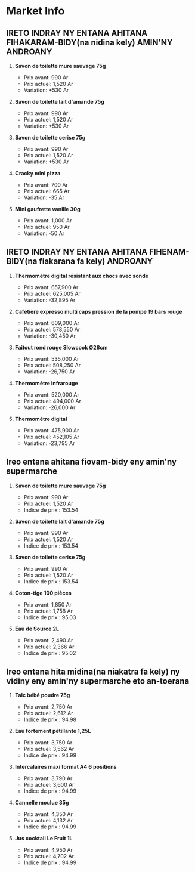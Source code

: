 # Market Info

## IRETO INDRAY NY ENTANA AHITANA FIHAKARAM-BIDY(na nidina kely) AMIN'NY ANDROANY

1. **Savon de toilette mure sauvage 75g**
   - Prix avant: 990 Ar
   - Prix actuel: 1,520 Ar
   - Variation: +530 Ar

2. **Savon de toilette lait d'amande 75g**
   - Prix avant: 990 Ar
   - Prix actuel: 1,520 Ar
   - Variation: +530 Ar

3. **Savon de toilette cerise 75g**
   - Prix avant: 990 Ar
   - Prix actuel: 1,520 Ar
   - Variation: +530 Ar

4. **Cracky mini pizza**
   - Prix avant: 700 Ar
   - Prix actuel: 665 Ar
   - Variation: -35 Ar

5. **Mini gaufrette vanille 30g**
   - Prix avant: 1,000 Ar
   - Prix actuel: 950 Ar
   - Variation: -50 Ar

## IRETO INDRAY NY ENTANA AHITANA FIHENAM-BIDY(na fiakarana fa kely) ANDROANY

1. **Thermomètre digital résistant aux chocs avec sonde**
   - Prix avant: 657,900 Ar
   - Prix actuel: 625,005 Ar
   - Variation: -32,895 Ar

2. **Cafetière expresso multi caps pression de la pompe 19 bars rouge**
   - Prix avant: 609,000 Ar
   - Prix actuel: 578,550 Ar
   - Variation: -30,450 Ar

3. **Faitout rond rouge Slowcook Ø28cm**
   - Prix avant: 535,000 Ar
   - Prix actuel: 508,250 Ar
   - Variation: -26,750 Ar

4. **Thermomètre infrarouge**
   - Prix avant: 520,000 Ar
   - Prix actuel: 494,000 Ar
   - Variation: -26,000 Ar

5. **Thermomètre digital**
   - Prix avant: 475,900 Ar
   - Prix actuel: 452,105 Ar
   - Variation: -23,795 Ar

## Ireo entana ahitana fiovam-bidy eny amin'ny supermarche

1. **Savon de toilette mure sauvage 75g**
   - Prix avant: 990 Ar
   - Prix actuel: 1,520 Ar
   - Indice de prix : 153.54

2. **Savon de toilette lait d'amande 75g**
   - Prix avant: 990 Ar
   - Prix actuel: 1,520 Ar
   - Indice de prix : 153.54

3. **Savon de toilette cerise 75g**
   - Prix avant: 990 Ar
   - Prix actuel: 1,520 Ar
   - Indice de prix : 153.54

4. **Coton-tige 100 pièces**
   - Prix avant: 1,850 Ar
   - Prix actuel: 1,758 Ar
   - Indice de prix : 95.03

5. **Eau de Source 2L**
   - Prix avant: 2,490 Ar
   - Prix actuel: 2,366 Ar
   - Indice de prix : 95.02

## Ireo entana hita midina(na niakatra fa kely) ny vidiny eny amin'ny supermarche eto an-toerana

1. **Talc bébé poudre 75g**
   - Prix avant: 2,750 Ar
   - Prix actuel: 2,612 Ar
   - Indice de prix : 94.98

2. **Eau fortement pétillante 1,25L**
   - Prix avant: 3,750 Ar
   - Prix actuel: 3,562 Ar
   - Indice de prix : 94.99

3. **Intercalaires maxi format A4 6 positions**
   - Prix avant: 3,790 Ar
   - Prix actuel: 3,600 Ar
   - Indice de prix : 94.99

4. **Cannelle moulue 35g**
   - Prix avant: 4,350 Ar
   - Prix actuel: 4,132 Ar
   - Indice de prix : 94.99

5. **Jus cocktail Le Fruit 1L**
   - Prix avant: 4,950 Ar
   - Prix actuel: 4,702 Ar
   - Indice de prix : 94.99

